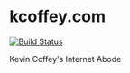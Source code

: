 # kcoffey.com

[![Build Status](https://travis-ci.org/kevdougful/mysite.svg?branch=master)](https://travis-ci.org/kevdougful/mysite)

Kevin Coffey's Internet Abode